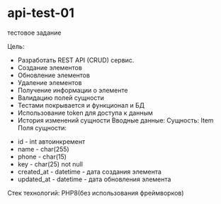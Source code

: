 # api-test-01

тестовое задание

Цель:
- Разработать REST API (CRUD) сервис.
- Создание элементов
- Обновление элементов
- Удаление элементов
- Получение информации о элементе
- Валидацию полей сущности
- Тестами покрывается и функционал и БД
- Использование token для доступа к данным
- История изменений сущности
Вводные данные:
Сущность: Item
Поля сущности:
* id - int автоинкремент
* name - char(255)
* phone - char(15)
* key - char(25) not null
* created_at - datetime - дата создания элемента
* updated_at - datetime - дата обновления элемента

Стек технологий: PHP8(без использования фреймворков)
